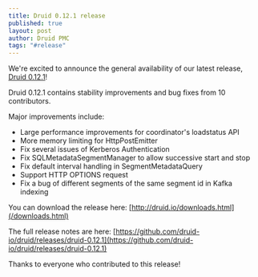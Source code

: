 ```yaml
---
title: Druid 0.12.1 release
published: true
layout: post
author: Druid PMC
tags: "#release"
---
```


We're excited to announce the general availability of our latest release, [Druid 0.12.1](/downloads.html)!

Druid 0.12.1 contains stability improvements and bug fixes from 10 contributors. 

Major improvements include:

- Large performance improvements for coordinator's loadstatus API
- More memory limiting for HttpPostEmitter
- Fix several issues of Kerberos Authentication
- Fix SQLMetadataSegmentManager to allow successive start and stop
- Fix default interval handling in SegmentMetadataQuery
- Support HTTP OPTIONS request
- Fix a bug of different segments of the same segment id in Kafka indexing

You can download the release here: [http://druid.io/downloads.html](/downloads.html)

The full release notes are here:
[https://github.com/druid-io/druid/releases/druid-0.12.1](https://github.com/druid-io/druid/releases/druid-0.12.1)

Thanks to everyone who contributed to this release!
